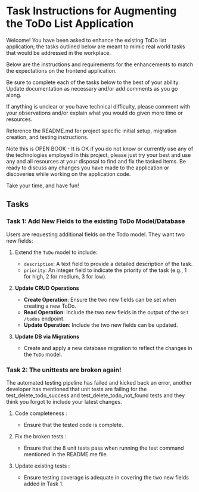 # Task Instructions for Augmenting the ToDo List Application

Welcome! You have been asked to enhance the existing ToDo list application; the tasks outlined below are meant to mimic 
real world tasks that would be addressed in the workplace.

Below are the instructions and requirements for the enhancements to match the expectations on the frontend application. 

Be sure to complete each of the tasks below to the best of your ability.
Update documentation as necessary and/or add comments as you go along.

If anything is unclear or you have technical difficulty, please comment with your observations and/or explain what
you would do given more time or resources.

Reference the README.md for project specific initial setup, migration creation, and testing instructions.

Note this is OPEN BOOK - It is OK if you do not know or currently use any of the technologies employed in this project, please just try your 
best and use any and all resources at your disposal to find and fix the tasked items. Be ready to discuss any changes 
you have made to the application or discoveries while working on the application code.

Take your time, and have fun!

## Tasks

### Task 1: Add New Fields to the existing ToDo Model/Database

Users are requesting additional fields on the Todo model. They want two new fields:
  1. Extend the `ToDo` model to include:
      - `description`: A text field to provide a detailed description of the task.
      - `priority`: An integer field to indicate the priority of the task (e.g., 1 for high, 2 for medium, 3 for low).

  2. **Update CRUD Operations**
     - **Create Operation**: Ensure the two new fields can be set when creating a new ToDo.
     - **Read Operation**: Include the two new fields in the output of the `GET /todos` endpoint.
     - **Update Operation**: Include the two new fields can be updated.

  3. **Update DB via Migrations**
     - Create and apply a new database migration to reflect the changes in the `ToDo` model.


### Task 2: The unittests are broken again!

The automated testing pipeline has failed and kicked back an error, another developer has mentioned that unit tests are 
failing for the test_delete_todo_success and test_delete_todo_not_found tests and they think you forgot to include your 
latest changes.

  1. Code completeness :
     - Ensure that the tested code is complete.

  2. Fix the broken tests :
     - Ensure that the 8 unit tests pass when running the test command mentioned in the README.me file.

  3. Update existing tests :
     - Ensure testing coverage is adequate in covering the two new fields added in Task 1.